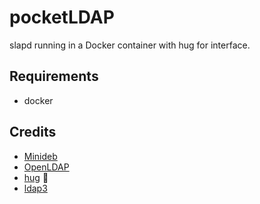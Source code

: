 # pocketLDAP

slapd running in a Docker container with hug for interface.


## Requirements

* docker


## Credits

* [Minideb](https://github.com/bitnami/minideb)
* [OpenLDAP](https://www.openldap.org)
* [hug](https://github.com/timothycrosley/hug) :koala:
* [ldap3](https://github.com/cannatag/ldap3)
